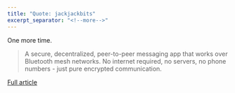 ```yaml
---
title: "Quote: jackjackbits"
excerpt_separator: "<!--more-->"
---
```

One more time. 

> A secure, decentralized, peer-to-peer messaging app that works over Bluetooth mesh networks. No internet required, no servers, no phone numbers - just pure encrypted communication.

[Full article](https://github.com/jackjackbits/bitchat)